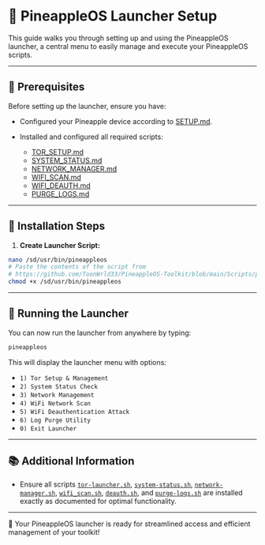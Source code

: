 # 📖 PineappleOS Launcher Setup

This guide walks you through setting up and using the PineappleOS launcher, a central menu to easily manage and execute your PineappleOS scripts.

---

## 📌 Prerequisites

Before setting up the launcher, ensure you have:

* Configured your Pineapple device according to [SETUP.md](https://github.com/ToonWrld33/PineappleOS-Toolkit/blob/main/Docs/SETUP.md).
* Installed and configured all required scripts:

  * [TOR\_SETUP.md](https://github.com/ToonWrld33/PineappleOS-Toolkit/blob/main/Docs/TOR_SETUP.md)
  * [SYSTEM\_STATUS.md](https://github.com/ToonWrld33/PineappleOS-Toolkit/blob/main/Docs/SYSTEM_STATUS.md)
  * [NETWORK\_MANAGER.md](https://github.com/ToonWrld33/PineappleOS-Toolkit/blob/main/Docs/NETWORK_MANAGER.md)
  * [WIFI\_SCAN.md](https://github.com/ToonWrld33/PineappleOS-Toolkit/blob/main/Docs/WIFI_SCAN.md)
  * [WIFI\_DEAUTH.md](https://github.com/ToonWrld33/PineappleOS-Toolkit/blob/main/Docs/WIFI_DEAUTH.md)
  * [PURGE\_LOGS.md](https://github.com/ToonWrld33/PineappleOS-Toolkit/blob/main/Docs/PURGE_LOGS.md)

---

## 🔧 Installation Steps

1. **Create Launcher Script:**

```bash
nano /sd/usr/bin/pineappleos
# Paste the contents of the script from
# https://github.com/ToonWrld33/PineappleOS-Toolkit/blob/main/Scripts/pineappleos
chmod +x /sd/usr/bin/pineappleos
```

---

## 🚀 Running the Launcher

You can now run the launcher from anywhere by typing:

```bash
pineappleos
```

This will display the launcher menu with options:

* `1) Tor Setup & Management`
* `2) System Status Check`
* `3) Network Management`
* `4) WiFi Network Scan`
* `5) WiFi Deauthentication Attack`
* `6) Log Purge Utility`
* `0) Exit Launcher`

---

## 📚 Additional Information

* Ensure all scripts [`tor-launcher.sh`](https://github.com/ToonWrld33/PineappleOS-Toolkit/blob/main/Scripts/tor-launcher.sh), [`system-status.sh`](https://github.com/ToonWrld33/PineappleOS-Toolkit/blob/main/Scripts/system-status.sh), [`network-manager.sh`](https://github.com/ToonWrld33/PineappleOS-Toolkit/blob/main/Scripts/network-manager.sh), [`wifi_scan.sh`](https://github.com/ToonWrld33/PineappleOS-Toolkit/blob/main/Scripts/wifi_scan.sh), [`deauth.sh`](https://github.com/ToonWrld33/PineappleOS-Toolkit/blob/main/Scripts/deauth.sh), and [`purge-logs.sh`](https://github.com/ToonWrld33/PineappleOS-Toolkit/blob/main/Scripts/purge-logs.sh) are installed exactly as documented for optimal functionality.

---

🎯 Your PineappleOS launcher is ready for streamlined access and efficient management of your toolkit!
